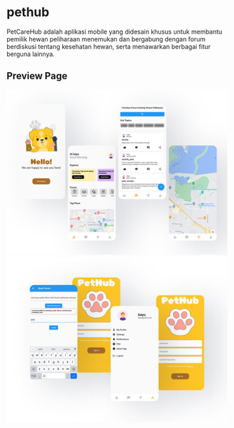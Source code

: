 # pethub

PetCareHub adalah aplikasi mobile yang didesain khusus untuk membantu pemilik hewan peliharaan menemukan dan bergabung dengan forum berdiskusi tentang kesehatan hewan, serta menawarkan berbagai fitur berguna lainnya.


## Preview Page

![Frame13](./assets/Frame%2013.jpg)
![Frame14](./assets/Frame%2014.jpg)
